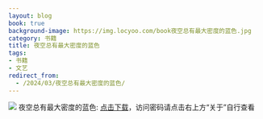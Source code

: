 ```yaml
---
layout: blog
book: true
background-image: https://img.locyoo.com/book夜空总有最大密度的蓝色.jpg
category: 书籍
title: 夜空总有最大密度的蓝色
tags:
- 书籍
- 文艺
redirect_from:
  - /2024/03/夜空总有最大密度的蓝色/
---
```

![](https://img.locyoo.com/book夜空总有最大密度的蓝色.jpg)
夜空总有最大密度的蓝色: <a name = "ref1" href="https://url18.ctfile.com/f/50983618-1320273310-16a748?p=3619">点击下载</a>，访问密码请点击右上方“关于”自行查看